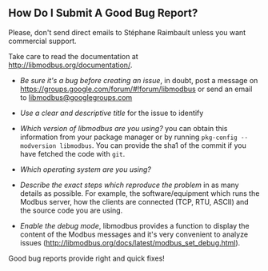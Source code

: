 How Do I Submit A Good Bug Report?
----------------------------------

Please, don't send direct emails to Stéphane Raimbault unless you want
commercial support.

Take care to read the documentation at http://libmodbus.org/documentation/.

- *Be sure it's a bug before creating an issue*, in doubt, post a message on
  https://groups.google.com/forum/#!forum/libmodbus or send an email to
  libmodbus@googlegroups.com

- *Use a clear and descriptive title* for the issue to identify

- *Which version of libmodbus are you using?* you can obtain this information
from your package manager or by running `pkg-config --modversion libmodbus`.
You can provide the sha1 of the commit if you have fetched the code with `git`.

- *Which operating system are you using?*

- *Describe the exact steps which reproduce the problem* in as many details as
possible. For example, the software/equipment which runs the Modbus server, how
the clients are connected (TCP, RTU, ASCII) and the source code you are using.

- *Enable the debug mode*, libmodbus provides a function to display the content
of the Modbus messages and it's very convenient to analyze issues
(http://libmodbus.org/docs/latest/modbus_set_debug.html).

Good bug reports provide right and quick fixes!
